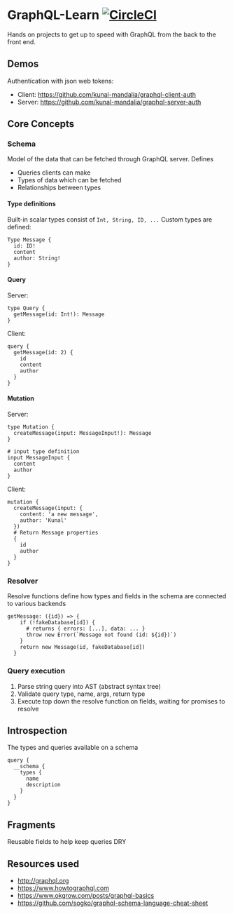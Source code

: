 # GraphQL-Learn [![CircleCI](https://circleci.com/gh/kunal-mandalia/graphql-learn.svg?style=svg)](https://circleci.com/gh/kunal-mandalia/graphql-learn)
Hands on projects to get up to speed with GraphQL from the back to the front end.

## Demos
Authentication with json web tokens:
- Client: https://github.com/kunal-mandalia/graphql-client-auth
- Server: https://github.com/kunal-mandalia/graphql-server-auth

## Core Concepts

### Schema
Model of the data that can be fetched through GraphQL server. Defines
- Queries clients can make
- Types of data which can be fetched
- Relationships between types 

#### Type definitions
Built-in scalar types consist of `Int, String, ID, ...`
Custom types are defined:
```
Type Message {
  id: ID!
  content
  author: String!
}
```

#### Query
Server:
```
type Query {
  getMessage(id: Int!): Message
}
```

Client:
```
query {
  getMessage(id: 2) {
    id
    content
    author
  }
}
```

#### Mutation
Server:
```
type Mutation {
  createMessage(input: MessageInput!): Message
}

# input type definition
input MessageInput {
  content
  author
}
```

Client:
```
mutation {
  createMessage(input: {
    content: 'a new message',
    author: 'Kunal'
  })
  # Return Message properties
  {
    id
    author
  }
}
```

### Resolver
Resolve functions define how types and fields in the schema are connected to various backends

```
getMessage: ({id}) => {
    if (!fakeDatabase[id]) {
      # returns { errors: [...], data: ... }
      throw new Error(`Message not found (id: ${id})`)
    }
    return new Message(id, fakeDatabase[id])
  }
```

### Query execution
1. Parse string query into AST (abstract syntax tree)
2. Validate query type, name, args, return type
3. Execute top down the resolve function on fields, waiting for promises to resolve

## Introspection
The types and queries available on a schema
```
query {
  __schema {
    types {
      name
      description
    }
  }
}
```

## Fragments
Reusable fields to help keep queries DRY

## Resources used
- http://graphql.org
- https://www.howtographql.com
- https://www.okgrow.com/posts/graphql-basics
- https://github.com/sogko/graphql-schema-language-cheat-sheet